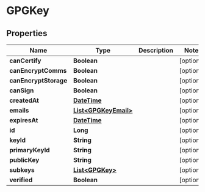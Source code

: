 
# GPGKey

## Properties
Name | Type | Description | Notes
------------ | ------------- | ------------- | -------------
**canCertify** | **Boolean** |  |  [optional]
**canEncryptComms** | **Boolean** |  |  [optional]
**canEncryptStorage** | **Boolean** |  |  [optional]
**canSign** | **Boolean** |  |  [optional]
**createdAt** | [**DateTime**](DateTime.md) |  |  [optional]
**emails** | [**List&lt;GPGKeyEmail&gt;**](GPGKeyEmail.md) |  |  [optional]
**expiresAt** | [**DateTime**](DateTime.md) |  |  [optional]
**id** | **Long** |  |  [optional]
**keyId** | **String** |  |  [optional]
**primaryKeyId** | **String** |  |  [optional]
**publicKey** | **String** |  |  [optional]
**subkeys** | [**List&lt;GPGKey&gt;**](GPGKey.md) |  |  [optional]
**verified** | **Boolean** |  |  [optional]



